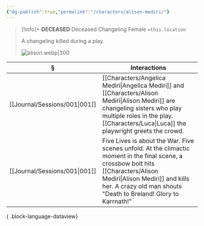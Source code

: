 ```yaml
---
{"dg-publish":true,"permalink":"/characters/alison-mediri/"}
---
```


> [!info]+
> **DECEASED**
> Deceased Changeling Female
> `=this.location`
> 
> A changeling killed during a play.
> 
> ![alison.webp|300](/img/user/z_attachments/alison.webp)

| §                                | Interactions                                                                                                                                                                                                     |
| -------------------------------- | ---------------------------------------------------------------------------------------------------------------------------------------------------------------------------------------------------------------- |
| [[Journal/Sessions/001\|001]] | [[Characters/Angelica Mediri\|Angelica Mediri]] and [[Characters/Alison Mediri\|Alison Mediri]] are changeling sisters who play multiple roles in the play. [[Characters/Luca\|Luca]] the playwright greets the crowd.                                                                  |
| [[Journal/Sessions/001\|001]] | Five Lives is about the War. Five scenes unfold. At the climactic moment in the final scene, a crossbow bolt hits [[Characters/Alison Mediri\|Alison Mediri]] and kills her. A crazy old man shouts "Death to Breland! Glory to Karrnath!" |

{ .block-language-dataview}